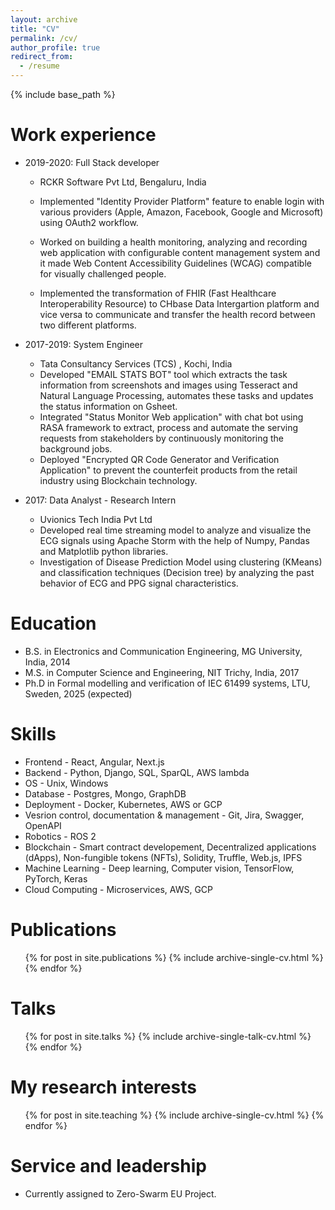 ```yaml
---
layout: archive
title: "CV"
permalink: /cv/
author_profile: true
redirect_from:
  - /resume
---
```


{% include base_path %}

Work experience
======
* 2019-2020: Full Stack developer
  * RCKR Software Pvt Ltd, Bengaluru, India

  * Implemented "Identity Provider Platform" feature to enable login with various providers (Apple, Amazon, Facebook, Google and Microsoft) using OAuth2 workflow.
  * Worked on building a health monitoring, analyzing and recording web application with configurable content management system and it made Web Content Accessibility       Guidelines (WCAG) compatible for visually challenged people.
  * Implemented the transformation of FHIR (Fast Healthcare Interoperability Resource) to CHbase Data Intergartion platform and vice versa to communicate and transfer     the health record between two different platforms.


* 2017-2019: System Engineer
  * Tata Consultancy Services (TCS) , Kochi, India
  * Developed "EMAIL STATS BOT" tool which extracts the task information from screenshots and images using Tesseract and Natural Language Processing, automates these       tasks and updates the status information on Gsheet.
  * Integrated "Status Monitor Web application" with chat bot using RASA framework to extract, process and automate the serving requests from stakeholders by               continuously monitoring the background jobs.
  * Deployed "Encrypted QR Code Generator and Verification Application" to prevent the counterfeit
    products from the retail industry using Blockchain technology.

* 2017: Data Analyst - Research Intern
  * Uvionics Tech India Pvt Ltd
  * Developed real time streaming model to analyze and visualize the ECG signals using Apache Storm with the help of Numpy, Pandas and Matplotlib python libraries.
  * Investigation of Disease Prediction Model using clustering (KMeans) and classification techniques (Decision tree) by analyzing the past behavior of ECG and PPG         signal characteristics.



Education
======
* B.S. in Electronics and Communication Engineering, MG University, India, 2014
* M.S. in Computer Science and Engineering, NIT Trichy, India, 2017
* Ph.D in Formal modelling and verification of IEC 61499 systems, LTU, Sweden, 2025 (expected)



Skills
======

* Frontend - React, Angular, Next.js
* Backend - Python, Django, SQL, SparQL, AWS lambda
* OS - Unix, Windows
* Database - Postgres, Mongo, GraphDB
* Deployment - Docker, Kubernetes, AWS or GCP
* Vesrion control, documentation & management - Git, Jira, Swagger, OpenAPI 
* Robotics - ROS 2
* Blockchain - Smart contract developement, Decentralized applications (dApps), Non-fungible tokens (NFTs), Solidity, Truffle, Web.js, IPFS
* Machine Learning - Deep learning, Computer vision, TensorFlow, PyTorch, Keras
* Cloud Computing - Microservices, AWS, GCP 


Publications
======
  <ul>{% for post in site.publications %}
    {% include archive-single-cv.html %}
  {% endfor %}</ul>
  
Talks
======
  <ul>{% for post in site.talks %}
    {% include archive-single-talk-cv.html %}
  {% endfor %}</ul>
  
My research interests
======
  <ul>{% for post in site.teaching %}
    {% include archive-single-cv.html %}
  {% endfor %}</ul>
  
Service and leadership
======
* Currently assigned to Zero-Swarm EU Project.
